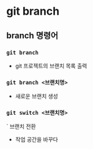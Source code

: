 # git branch

## branch 명령어

### `git branch`

- git 프로젝트의 브랜치 목록  출력

### `git branch <브랜치명>`

- 새로운 브랜치 생성

### `git switch <브랜치명>`

` 브랜치 전환
- 작업 공간을 바꾸다

